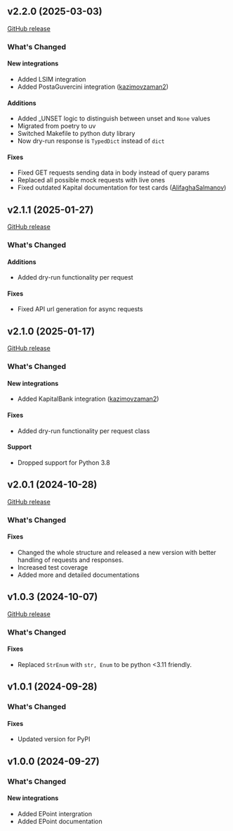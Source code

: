 ## v2.2.0 (2025-03-03)

[GitHub release](https://github.com/mmzeynalli/integrify/releases/tag/v2.2.0)

### What's Changed

#### New integrations

* Added LSIM integration
* Added PostaGuvercini integration ([kazimovzaman2](https://github.com/kazimovzaman2))

#### Additions

* Added _UNSET logic to distinguish between unset and `None` values
* Migrated from poetry to uv
* Switched Makefile to python duty library
* Now dry-run response is `TypedDict` instead of `dict`

#### Fixes

* Fixed GET requests sending data in body instead of query params
* Replaced all possible mock requests with live ones
* Fixed outdated Kapital documentation for test cards ([AlifaghaSalmanov](https://github.com/AlifaghaSalmanov))

## v2.1.1 (2025-01-27)

[GitHub release](https://github.com/mmzeynalli/integrify/releases/tag/v2.1.1)

### What's Changed

#### Additions

* Added dry-run functionality per request

#### Fixes

* Fixed API url generation for async requests

## v2.1.0 (2025-01-17)

[GitHub release](https://github.com/mmzeynalli/integrify/releases/tag/v2.1.0)

### What's Changed

#### New integrations

* Added KapitalBank integration  ([kazimovzaman2](https://github.com/kazimovzaman2))

#### Fixes

* Added dry-run functionality per request class

#### Support

* Dropped support for Python 3.8

## v2.0.1 (2024-10-28)

[GitHub release](https://github.com/mmzeynalli/integrify/releases/tag/v2.0.1)

### What's Changed

#### Fixes

* Changed the whole structure and released a new version with better handling of requests and responses.
* Increased test coverage
* Added more and detailed documentations

## v1.0.3 (2024-10-07)

[GitHub release](https://github.com/mmzeynalli/integrify/releases/tag/v1.0.3)

### What's Changed

#### Fixes

* Replaced `StrEnum` with `str, Enum` to be python <3.11 friendly.

## v1.0.1 (2024-09-28)

### What's Changed

#### Fixes

* Updated version for PyPI

## v1.0.0 (2024-09-27)

### What's Changed

#### New integrations

* Added EPoint intergration
* Added EPoint documentation

